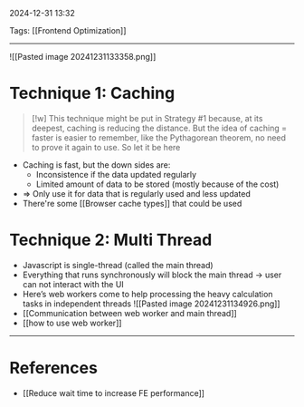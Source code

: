2024-12-31 13:32

Tags: [[Frontend Optimization]]

---

![[Pasted image 20241231133358.png]]
# Technique 1: Caching

>[!w] This technique might be put in Strategy #1 because, at its deepest, caching is reducing the distance. But the idea of caching = faster is easier to remember, like the Pythagorean theorem, no need to prove it again to use. So let it be here
>
>

- Caching is fast, but the down sides are:
	- Inconsistence if the data updated regularly
	- Limited amount of data to be stored (mostly because of the cost)
- => Only use it for data that is regularly used and less updated
- There're some [[Browser cache types]] that could be used
# Technique 2: Multi Thread
- Javascript is single-thread (called the main thread)
- Everything that runs synchronously will block the main thread -> user can not interact with the UI
- Here’s web workers come to help processing the heavy calculation tasks in independent threads
![[Pasted image 20241231134926.png]]
- [[Communication between web worker and main thread]]
- [[how to use web worker]]



---
# References
- [[Reduce wait time to increase FE performance]]